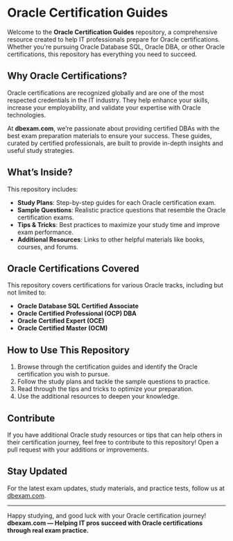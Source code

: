 # Oracle Certification Guides

Welcome to the **Oracle Certification Guides** repository, a comprehensive resource created to help IT professionals prepare for Oracle certifications. Whether you're pursuing Oracle Database SQL, Oracle DBA, or other Oracle certifications, this repository has everything you need to succeed.

## Why Oracle Certifications?

Oracle certifications are recognized globally and are one of the most respected credentials in the IT industry. They help enhance your skills, increase your employability, and validate your expertise with Oracle technologies.

At **dbexam.com**, we’re passionate about providing certified DBAs with the best exam preparation materials to ensure your success. These guides, curated by certified professionals, are built to provide in-depth insights and useful study strategies.

## What’s Inside?

This repository includes:

- **Study Plans**: Step-by-step guides for each Oracle certification exam.
- **Sample Questions**: Realistic practice questions that resemble the Oracle certification exams.
- **Tips & Tricks**: Best practices to maximize your study time and improve exam performance.
- **Additional Resources**: Links to other helpful materials like books, courses, and forums.

## Oracle Certifications Covered

This repository covers certifications for various Oracle tracks, including but not limited to:

- **Oracle Database SQL Certified Associate**
- **Oracle Certified Professional (OCP) DBA**
- **Oracle Certified Expert (OCE)**
- **Oracle Certified Master (OCM)**

## How to Use This Repository

1. Browse through the certification guides and identify the Oracle certification you wish to pursue.
2. Follow the study plans and tackle the sample questions to practice.
3. Read through the tips and tricks to optimize your preparation.
4. Use the additional resources to deepen your knowledge.

## Contribute

If you have additional Oracle study resources or tips that can help others in their certification journey, feel free to contribute to this repository! Open a pull request with your additions or improvements.

## Stay Updated

For the latest exam updates, study materials, and practice tests, follow us at [dbexam.com](https://www.dbexam.com/).

---

Happy studying, and good luck with your Oracle certification journey!  
**dbexam.com — Helping IT pros succeed with Oracle certifications through real exam practice.**
